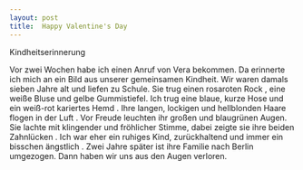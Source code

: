 ```yaml
---
layout: post
title:  Happy Valentine's Day
---
```


Kindheitserinnerung 

Vor zwei Wochen habe ich einen Anruf von Vera bekommen. Da erinnerte ich mich an ein Bild aus unserer gemeinsamen Kindheit. Wir waren damals sieben Jahre alt und liefen zu Schule. Sie trug einen rosaroten Rock , eine weiße Bluse und gelbe Gummistiefel. Ich trug eine blaue, kurze Hose und ein weiß-rot kariertes Hemd . Ihre langen, lockigen und hellblonden Haare flogen in der Luft . Vor Freude leuchten ihr großen und blaugrünen Augen. Sie lachte mit klingender und fröhlicher Stimme, dabei zeigte sie ihre beiden Zahnlücken . Ich war eher ein ruhiges Kind, zurückhaltend und immer ein bisschen ängstlich . Zwei Jahre später ist ihre Familie nach Berlin umgezogen. Dann haben wir uns aus den Augen verloren.